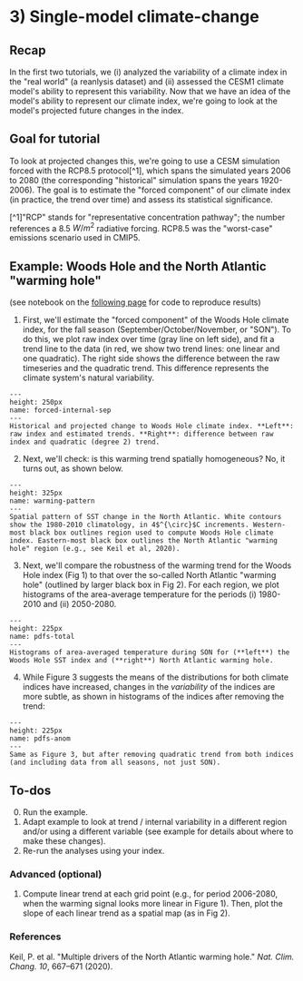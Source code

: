 # 3) Single-model climate-change

## Recap
In the first two tutorials, we (i) analyzed the variability of a climate index in the "real world" (a reanlysis dataset) and (ii) assessed the CESM1 climate model's ability to represent this variability. Now that we have an idea of the model's ability to represent our climate index, we're going to look at the model's projected future changes in the index. 


## Goal for tutorial 

To look at projected changes this, we're going to use a CESM simulation forced with the RCP8.5 protocol[^1], which spans the simulated years 2006 to 2080 (the corresponding "historical" simulation spans the years 1920-2006). The goal is to estimate the "forced component" of our climate index (in practice, the trend over time) and assess its statistical significance.

[^1]"RCP" stands for "representative concentration pathway"; the number references a 8.5 $W/m^2$ radiative forcing. RCP8.5 was the "worst-case" emissions scenario used in CMIP5.



## Example: Woods Hole and the North Atlantic "warming hole"
(see notebook on the [following page](woods-hole_example.ipynb) for code to reproduce results)  

1. First, we'll estimate the "forced component" of the Woods Hole climate index, for the fall season (September/October/November, or "SON"). To do this, we plot raw index over time (gray line on left side), and fit a trend line to the data (in red, we show two trend lines: one linear and one quadratic). The right side shows the difference between the raw timeseries and the quadratic trend. This difference represents the climate system's natural variability.
```{figure} figs/forced-internal-sep.svg
---
height: 250px
name: forced-internal-sep 
---
Historical and projected change to Woods Hole climate index. **Left**: raw index and estimated trends. **Right**: difference between raw index and quadratic (degree 2) trend.
```

2. Next, we'll check: is this warming trend spatially homogeneous? No, it turns out, as shown below.
```{figure} figs/warming-pattern.svg
---
height: 325px
name: warming-pattern 
---
Spatial pattern of SST change in the North Atlantic. White contours show the 1980-2010 climatology, in 4$^{\circ}$C increments. Western-most black box outlines region used to compute Woods Hole climate index. Eastern-most black box outlines the North Atlantic "warming hole" region (e.g., see Keil et al, 2020).
```

3. Next, we'll compare the robustness of the warming trend for the Woods Hole index (Fig 1) to that over the so-called North Atlantic "warming hole" (outlined by larger black box in Fig 2). For each region, we plot histograms of the area-average temperature for the periods (i) 1980-2010 and (ii) 2050-2080.
```{figure} figs/pdfs_total.svg
---
height: 225px
name: pdfs-total 
---
Histograms of area-averaged temperature during SON for (**left**) the Woods Hole SST index and (**right**) North Atlantic warming hole.
```

4. While Figure 3 suggests the means of the distributions for both climate indices have increased, changes in the *variability* of the indices are more subtle, as shown in histograms of the indices after removing the trend: 
```{figure} figs/pdfs_anom.svg
---
height: 225px
name: pdfs-anom 
---
Same as Figure 3, but after removing quadratic trend from both indices (and including data from all seasons, not just SON).
```


## To-dos
0. Run the example.
1. Adapt example to look at trend / internal variability in a different region and/or using a different variable (see example for details about where to make these changes).
2. Re-run the analyses using your index.

### Advanced (optional)
1. Compute linear trend at each grid point (e.g., for period 2006-2080, when the warming signal looks more linear in Figure 1). Then, plot the slope of each linear trend as a spatial map (as in Fig 2).


### References
Keil, P. et al. "Multiple drivers of the North Atlantic warming hole." *Nat. Clim. Chang. 10*, 667–671 (2020).


```{tableofcontents}
```


